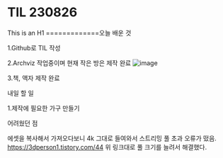 # TIL 230826

This is an H1
=============오늘 배운 것

1.Github로 TIL 작성



2.Archviz 작업중이며 현재 작은 방은 제작 완료
![image](https://github.com/kotori9015/TIL/assets/143386436/3237b478-6552-459d-8209-bb26a79f63f1)

3.책, 액자 제작 완료


내일 할 일

1.제작에 필요한 가구 만들기


어려웠던 점

에셋을 복사해서 가져오다보니 4k 그대로 들여와서 스트리밍 풀 초과 오류가 떴음. 
https://3dperson1.tistory.com/44 위 링크대로 풀 크기를 늘려서 해결했다.


